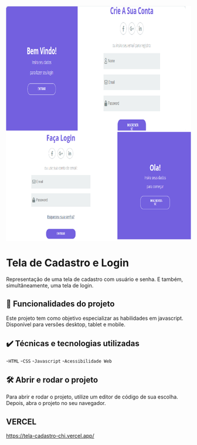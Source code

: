 <img src="./screenshot.png" width="840px" height="640px" alt="Tela Cadastro e Login">

# Tela de Cadastro e Login

Representação de uma tela de cadastro com usuário e senha. E também, simultâneamente, uma tela de login. 

## 🔨 Funcionalidades do projeto

Este projeto tem como objetivo especializar as habilidades em javascript. Disponível para versões desktop, tablet e mobile.

## ✔️ Técnicas e tecnologias utilizadas

-`HTML`
-`CSS`
-`Javascript`
-`Acessibilidade Web`

## 🛠️ Abrir e rodar o projeto

Para abrir e rodar o projeto, utilize um editor de código de sua escolha.
Depois, abra o projeto no seu navegador.

## VERCEL 
https://tela-cadastro-chi.vercel.app/

